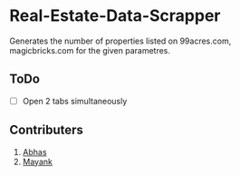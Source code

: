 # Real-Estate-Data-Scrapper
Generates the number of properties listed on 99acres.com, magicbricks.com for the given parametres.

## ToDo
- [ ] Open 2 tabs simultaneously

## Contributers
1. [Abhas](https://github.com/mittalabhas1/)
2. [Mayank](https://github.com/mayank1304/)
